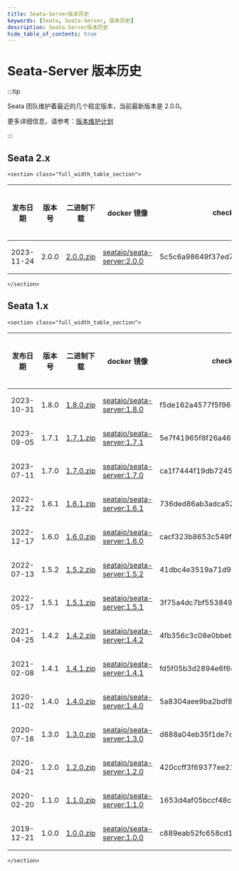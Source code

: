 ```yaml
---
title: Seata-Server版本历史
keywords: [Seata, Seata-Server, 版本历史]
description: Seata-Server版本历史
hide_table_of_contents: true
---
```


# Seata-Server 版本历史

:::tip

Seata 团队维护着最近的几个稳定版本，当前最新版本是 2.0.0。

更多详细信息，请参考：[版本维护计划](/docs/ops/version-maintain-plan)

:::

## Seata 2.x

```mdx-code-block
<section class="full_width_table_section">
```

| 发布日期   | 版本号 | 二进制下载                                                                                             | docker 镜像                                                                                        | checksum                         | 发布说明                               | 参考文档                                 | 是否 ASF 版本 |
| ---------- | ------ | ------------------------------------------------------------------------------------------------------ | -------------------------------------------------------------------------------------------------- | -------------------------------- | -------------------------------------- | ---------------------------------------- | ------------- |
| 2023-11-24 | 2.0.0  | [2.0.0.zip](https://github.com/apache/incubator-seata/releases/download/v2.0.0/seata-server-2.0.0.zip) | [seataio/seata-server:2.0.0](https://hub.docker.com/r/seataio/seata-server/tags?page=1&name=2.0.0) | 5c5c6a98649f37ed7894743b21bc8777 | [2.0.x 发布说明](/docs/release-notes/) | [2.0.x 快速开始](/docs/user/quickstart/) | 否            |

```mdx-code-block
</section>
```

## Seata 1.x

```mdx-code-block
<section class="full_width_table_section">
```

| 发布日期   | 版本号 | 二进制下载                                                                                             | docker 镜像                                                                                        | checksum                         | 发布说明                                    | 参考文档                                      | 是否 ASF 版本 |
| ---------- | ------ | ------------------------------------------------------------------------------------------------------ | -------------------------------------------------------------------------------------------------- | -------------------------------- | ------------------------------------------- | --------------------------------------------- | ------------- |
| 2023-10-31 | 1.8.0  | [1.8.0.zip](https://github.com/apache/incubator-seata/releases/download/v1.8.0/seata-server-1.8.0.zip) | [seataio/seata-server:1.8.0](https://hub.docker.com/r/seataio/seata-server/tags?page=1&name=1.8.0) | f5de162a4577f5f96828cba75d912240 | [1.8.x 发布说明](/docs/v1.8/release-notes/) | [1.8.x 快速开始](/docs/v1.8/user/quickstart/) | 否            |
| 2023-09-05 | 1.7.1  | [1.7.1.zip](https://github.com/apache/incubator-seata/download/v1.7.1/seata-server-1.7.1.zip)          | [seataio/seata-server:1.7.1](https://hub.docker.com/r/seataio/seata-server/tags?page=1&name=1.7.1) | 5e7f41965f8f26a46b727d204eef3054 | [1.7.x 发布说明](/docs/v1.7/release-notes/) | [1.7.x 快速开始](/docs/v1.7/user/quickstart/) | 否            |
| 2023-07-11 | 1.7.0  | [1.7.0.zip](https://github.com/apache/incubator-seata/releases/download/v1.7.0/seata-server-1.7.0.zip) | [seataio/seata-server:1.7.0](https://hub.docker.com/r/seataio/seata-server/tags?page=1&name=1.7.0) | ca1f7444f19db7245df1e460fd468d30 | [1.7.x 发布说明](/docs/v1.7/release-notes/) | [1.7.x 快速开始](/docs/v1.7/user/quickstart/) | 否            |
| 2022-12-22 | 1.6.1  | [1.6.1.zip](https://github.com/apache/incubator-seata/releases/download/v1.6.1/seata-server-1.6.1.zip) | [seataio/seata-server:1.6.1](https://hub.docker.com/r/seataio/seata-server/tags?page=1&name=1.6.1) | 736ded86ab3adca52e95d253889179ef | [1.6.x 发布说明](/docs/v1.6/release-notes/) | [1.6.x 快速开始](/docs/v1.6/user/quickstart/) | 否            |
| 2022-12-17 | 1.6.0  | [1.6.0.zip](https://github.com/apache/incubator-seata/releases/download/v1.6.0/seata-server-1.6.0.zip) | [seataio/seata-server:1.6.0](https://hub.docker.com/r/seataio/seata-server/tags?page=1&name=1.6.0) | cacf323b8653c549fef806049f9e01f2 | [1.6.x 发布说明](/docs/v1.6/release-notes/) | [1.6.x 快速开始](/docs/v1.6/user/quickstart/) | 否            |
| 2022-07-13 | 1.5.2  | [1.5.2.zip](https://github.com/apache/incubator-seata/releases/download/v1.5.2/seata-server-1.5.2.zip) | [seataio/seata-server:1.5.2](https://hub.docker.com/r/seataio/seata-server/tags?page=1&name=1.5.2) | 41dbc4e3519a71d92afc212bb71a41c4 | [1.5.x 发布说明](/docs/v1.5/release-notes/) | [1.5.x 快速开始](/docs/v1.5/user/quickstart/) | 否            |
| 2022-05-17 | 1.5.1  | [1.5.1.zip](https://github.com/apache/incubator-seata/releases/download/v1.5.1/seata-server-1.5.1.zip) | [seataio/seata-server:1.5.1](https://hub.docker.com/r/seataio/seata-server/tags?page=1&name=1.5.1) | 3f75a4dc7bf553849dd439cc0faa2fdc | [1.5.x 发布说明](/docs/v1.5/release-notes/) | [1.5.x 快速开始](/docs/v1.5/user/quickstart/) | 否            |
| 2021-04-25 | 1.4.2  | [1.4.2.zip](https://github.com/apache/incubator-seata/releases/download/v1.4.2/seata-server-1.4.2.zip) | [seataio/seata-server:1.4.2](https://hub.docker.com/r/seataio/seata-server/tags?page=1&name=1.4.2) | 4fb356c3c08e0bbebe2af66419f62f2d | [1.4.x 发布说明](/docs/v1.4/release-notes/) | [1.4.x 快速开始](/docs/v1.4/user/quickstart/) | 否            |
| 2021-02-08 | 1.4.1  | [1.4.1.zip](https://github.com/apache/incubator-seata/releases/download/v1.4.1/seata-server-1.4.1.zip) | [seataio/seata-server:1.4.1](https://hub.docker.com/r/seataio/seata-server/tags?page=1&name=1.4.1) | fd5f05b3d2894e6f6cb6ab7ab21c5207 | [1.4.x 发布说明](/docs/v1.4/release-notes/) | [1.4.x 快速开始](/docs/v1.4/user/quickstart/) | 否            |
| 2020-11-02 | 1.4.0  | [1.4.0.zip](https://github.com/apache/incubator-seata/releases/download/v1.4.0/seata-server-1.4.0.zip) | [seataio/seata-server:1.4.0](https://hub.docker.com/r/seataio/seata-server/tags?page=1&name=1.4.0) | 5a8304aee9ba2bdf80a7f96cb2328f69 | [1.4.x 发布说明](/docs/v1.4/release-notes/) | [1.4.x 快速开始](/docs/v1.4/user/quickstart/) | 否            |
| 2020-07-16 | 1.3.0  | [1.3.0.zip](https://github.com/apache/incubator-seata/releases/download/v1.3.0/seata-server-1.3.0.zip) | [seataio/seata-server:1.3.0](https://hub.docker.com/r/seataio/seata-server/tags?page=1&name=1.3.0) | d888a04eb35f1de7cd7e89efabbbe779 | [1.3.x 发布说明](/docs/v1.3/release-notes/) | [1.3.x 快速开始](/docs/v1.3/user/quickstart/) | 否            |
| 2020-04-21 | 1.2.0  | [1.2.0.zip](https://github.com/apache/incubator-seata/releases/download/v1.2.0/seata-server-1.2.0.zip) | [seataio/seata-server:1.2.0](https://hub.docker.com/r/seataio/seata-server/tags?page=1&name=1.2.0) | 420ccff3f69377ee2114c9a390a5e0e3 | [1.2.x 发布说明](/docs/v1.2/release-notes/) | [1.2.x 快速开始](/docs/v1.2/user/quickstart/) | 否            |
| 2020-02-20 | 1.1.0  | [1.1.0.zip](https://github.com/apache/incubator-seata/releases/download/v1.1.0/seata-server-1.1.0.zip) | [seataio/seata-server:1.1.0](https://hub.docker.com/r/seataio/seata-server/tags?page=1&name=1.1.0) | 1653d4af05bccf48c8417a829c9ca0cf | [1.1.x 发布说明](/docs/v1.1/release-notes/) | [1.1.x 快速开始](/docs/v1.1/user/quickstart/) | 否            |
| 2019-12-21 | 1.0.0  | [1.0.0.zip](https://github.com/apache/incubator-seata/releases/download/v1.0.0/seata-server-1.0.0.zip) | [seataio/seata-server:1.0.0](https://hub.docker.com/r/seataio/seata-server/tags?page=1&name=1.0.0) | c889eab52fc658cd1c4a293858ded87f | [1.0.x 发布说明](/docs/v1.0/release-notes/) | [1.0.x 快速开始](/docs/v1.0/user/quickstart/) | 否            |

```mdx-code-block
</section>
```
